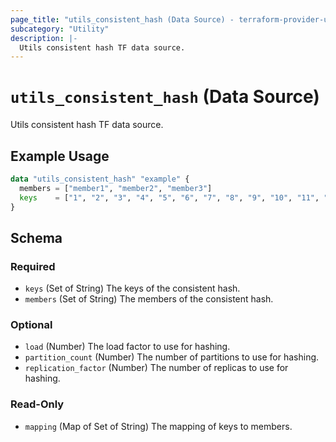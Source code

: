 ```yaml
---
page_title: "utils_consistent_hash (Data Source) - terraform-provider-utils"
subcategory: "Utility"
description: |-
  Utils consistent hash TF data source.
---
```


# `utils_consistent_hash` (Data Source)

Utils consistent hash TF data source.

## Example Usage

```terraform
data "utils_consistent_hash" "example" {
  members = ["member1", "member2", "member3"]
  keys    = ["1", "2", "3", "4", "5", "6", "7", "8", "9", "10", "11", "12"]
}
```

<!-- schema generated by tfplugindocs -->
## Schema

### Required

- `keys` (Set of String) The keys of the consistent hash.
- `members` (Set of String) The members of the consistent hash.

### Optional

- `load` (Number) The load factor to use for hashing.
- `partition_count` (Number) The number of partitions to use for hashing.
- `replication_factor` (Number) The number of replicas to use for hashing.

### Read-Only

- `mapping` (Map of Set of String) The mapping of keys to members.
